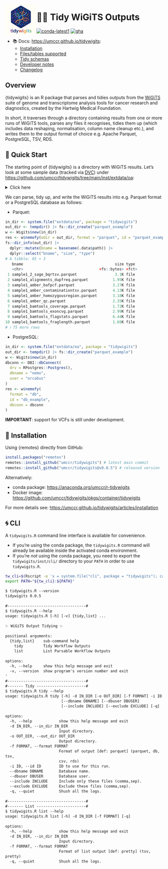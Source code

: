

<!-- README.md is generated from README.qmd. Please edit that file -->

<a href="https://umccr.github.io/tidywigits"><img src="man/figures/logo.png" alt="logo" align="left" height="100" /></a>

# 🧬✨ Tidy WiGiTS Outputs

[![conda-latest1](https://anaconda.org/umccr/r-tidywigits/badges/latest_release_date.svg "Conda Latest Release")](https://anaconda.org/umccr/r-tidywigits)
[![gha](https://github.com/umccr/tidywigits/actions/workflows/deploy.yaml/badge.svg "GitHub Actions")](https://github.com/umccr/tidywigits/actions/workflows/deploy.yaml)

- 📚 Docs: <https://umccr.github.io/tidywigits>:
  - [Installation](https://umccr.github.io/tidywigits/articles/installation)
  - [Files/tables
    supported](https://umccr.github.io/tidywigits/articles/schemas_raw)
  - [Tidy
    schemas](https://umccr.github.io/tidywigits/articles/schemas_tidy)
  - [Developer
    notes](https://umccr.github.io/tidywigits/articles/developers)
  - [Changelog](https://umccr.github.io/tidywigits/articles/NEWS)

## Overview

{tidywigits} is an R package that parses and tidies outputs from the
[WiGiTS](https://github.com/hartwigmedical/hmftools "WiGiTS suite")
suite of genome and transcriptome analysis tools for cancer research and
diagnostics, created by the Hartwig Medical Foundation.

In short, it traverses through a directory containing results from one
or more runs of WiGiTS tools, parses any files it recognises, tidies
them up (which includes data reshaping, normalisation, column name
cleanup etc.), and writes them to the output format of choice
e.g. Apache Parquet, PostgreSQL, TSV, RDS.

## 🎨 Quick Start

The starting point of {tidywigits} is a directory with WiGiTS results.
Let’s look at some sample data (tracked via [DVC](https://dvc.org/))
under <https://github.com/umccr/tidywigits/tree/main/inst/extdata/oa>:

<details class="code-fold">
<summary>Click here</summary>

``` r
system.file("extdata/oa", package = "tidywigits") |>
  fs::dir_tree(invert = TRUE, glob = "*.dvc")
/Users/pdiakumis/Library/R/arm64/4.5/library/tidywigits/extdata/oa
├── alignments
│   └── sample1.duplicate_freq.tsv
├── amber
│   ├── sample1.amber.baf.pcf
│   ├── sample1.amber.contamination.tsv
│   ├── sample1.amber.homozygousregion.tsv
│   └── sample1.amber.qc
├── bamtools
│   ├── sample1.bam_metric.coverage.tsv
│   ├── sample1.bam_metric.exon_medians.tsv
│   ├── sample1.bam_metric.flag_counts.tsv
│   ├── sample1.bam_metric.frag_length.tsv
│   ├── sample1.bam_metric.gene_coverage.tsv
│   ├── sample1.bam_metric.partition_stats.tsv
│   ├── sample1.bam_metric.summary.tsv
│   └── sample1.wgsmetrics
├── chord
│   ├── sample1.chord.mutation_contexts.tsv
│   └── sample1.chord.prediction.tsv
├── cider
│   ├── sample1.cider.blastn_match.tsv.gz
│   ├── sample1.cider.locus_stats.tsv
│   └── sample1.cider.vdj.tsv.gz
├── cobalt
│   ├── cobalt.version
│   ├── sample1.cobalt.gc.median.tsv
│   ├── sample1.cobalt.ratio.median.tsv
│   └── sample1.cobalt.ratio.pcf
├── cuppa
│   ├── sample1.cuppa.pred_summ.tsv
│   ├── sample1.cuppa.vis_data.tsv
│   └── sample1.cuppa_data.tsv.gz
├── lilac
│   ├── sample1.lilac.candidates.coverage.tsv
│   ├── sample1.lilac.qc.tsv
│   └── sample1.lilac.tsv
├── linx
│   ├── germline_annotations
│   │   ├── linx.version
│   │   ├── sample1.linx.germline.breakend.tsv
│   │   ├── sample1.linx.germline.clusters.tsv
│   │   ├── sample1.linx.germline.disruption.tsv
│   │   ├── sample1.linx.germline.driver.catalog.tsv
│   │   ├── sample1.linx.germline.links.tsv
│   │   └── sample1.linx.germline.svs.tsv
│   └── somatic_annotations
│       ├── linx.version
│       ├── sample1.linx.breakend.tsv
│       ├── sample1.linx.clusters.tsv
│       ├── sample1.linx.driver.catalog.tsv
│       ├── sample1.linx.drivers.tsv
│       ├── sample1.linx.fusion.tsv
│       ├── sample1.linx.links.tsv
│       ├── sample1.linx.svs.tsv
│       ├── sample1.linx.vis_copy_number.tsv
│       ├── sample1.linx.vis_fusion.tsv
│       ├── sample1.linx.vis_gene_exon.tsv
│       ├── sample1.linx.vis_protein_domain.tsv
│       ├── sample1.linx.vis_segments.tsv
│       └── sample1.linx.vis_sv_data.tsv
├── neo
│   ├── sample1.neo.neo_data.tsv
│   └── sample1.neo.neoepitope.tsv
├── peach
│   ├── sample1.peach.events.tsv
│   ├── sample1.peach.gene.events.tsv
│   ├── sample1.peach.haplotypes.all.tsv
│   ├── sample1.peach.haplotypes.best.tsv
│   └── sample1.peach.qc.tsv
├── purple
│   ├── purple.version
│   ├── sample1.purple.cnv.gene.tsv
│   ├── sample1.purple.cnv.somatic.tsv
│   ├── sample1.purple.driver.catalog.germline.tsv
│   ├── sample1.purple.driver.catalog.somatic.tsv
│   ├── sample1.purple.germline.deletion.tsv
│   ├── sample1.purple.purity.range.tsv
│   ├── sample1.purple.purity.tsv
│   ├── sample1.purple.qc
│   ├── sample1.purple.somatic.clonality.tsv
│   └── sample1.purple.somatic.hist.tsv
├── sage
│   ├── germline
│   │   ├── sample1.sage.bqr.tsv
│   │   ├── sample2.sage.bqr.tsv
│   │   ├── sample2.sage.exon.medians.tsv
│   │   └── sample2.sage.gene.coverage.tsv
│   └── somatic
│       ├── sample1.sage.bqr.tsv
│       ├── sample1.sage.exon.medians.tsv
│       ├── sample1.sage.gene.coverage.tsv
│       └── sample2.sage.bqr.tsv
├── sigs
│   ├── sample1.sig.allocation.tsv
│   └── sample1.sig.snv_counts.csv
├── teal
│   ├── sample1.teal.breakend.tsv.gz
│   └── sample1.teal.tellength.tsv
├── virusbreakend
│   └── sample1.virusbreakend.vcf.summary.tsv
└── virusinterpreter
    └── sample1.virus.annotated.tsv
```

</details>

We can parse, tidy up, and write the WiGiTS results into e.g. Parquet
format or a PostgreSQL database as follows:

- Parquet:

``` r
in_dir <- system.file("extdata/oa", package = "tidywigits")
out_dir <- tempdir() |> fs::dir_create("parquet_example")
w <- Wigits$new(in_dir)
res <- w$nemofy(odir = out_dir, format = "parquet", id = "parquet_example")
fs::dir_info(out_dir) |>
  dplyr::mutate(bname = basename(.data$path)) |>
  dplyr::select("bname", "size", "type")
# A tibble: 85 × 3
   bname                                         size type 
   <chr>                                  <fs::bytes> <fct>
 1 sample1_2_sage_bqrtsv.parquet                 3.1K file 
 2 sample1_alignments_dupfreq.parquet           1.95K file 
 3 sample1_amber_bafpcf.parquet                 3.27K file 
 4 sample1_amber_contaminationtsv.parquet       4.13K file 
 5 sample1_amber_homozygousregion.parquet       3.18K file 
 6 sample1_amber_qc.parquet                     2.35K file 
 7 sample1_bamtools_coverage.parquet            1.72K file 
 8 sample1_bamtools_exoncvg.parquet             2.99K file 
 9 sample1_bamtools_flagstats.parquet           6.44K file 
10 sample1_bamtools_fraglength.parquet          1.69K file 
# ℹ 75 more rows
```

- PostgreSQL:

``` r
in_dir <- system.file("extdata/oa", package = "tidywigits")
out_dir <- tempdir() |> fs::dir_create("parquet_example")
w <- Wigits$new(in_dir)
dbconn <- DBI::dbConnect(
  drv = RPostgres::Postgres(),
  dbname = "nemo",
  user = "orcabus"
)
res <- w$nemofy(
  format = "db",
  id = "db_example",
  dbconn = dbconn
)
```

**IMPORTANT**: support for VCFs is still under development.

## 🍕 Installation

Using {remotes} directly from GitHub:

``` r
install.packages("remotes")
remotes::install_github("umccr/tidywigits") # latest main commit
remotes::install_github("umccr/tidywigits@v0.0.5") # released version
```

Alternatively:

- conda package: <https://anaconda.org/umccr/r-tidywigits>
- Docker image:
  <https://github.com/umccr/tidywigits/pkgs/container/tidywigits>

For more details see:
<https://umccr.github.io/tidywigits/articles/installation>

## 🌀 CLI

A `tidywigits.R` command line interface is available for convenience.

- If you’re using the conda package, the `tidywigits.R` command will
  already be available inside the activated conda environment.
- If you’re *not* using the conda package, you need to export the
  `tidywigits/inst/cli/` directory to your `PATH` in order to use
  `tidywigits.R`.

``` bash
tw_cli=$(Rscript -e 'x = system.file("cli", package = "tidywigits"); cat(x, "\n")' | xargs)
export PATH="${tw_cli}:${PATH}"
```

    $ tidywigits.R --version
    tidywigits 0.0.5

    #-----------------------------------#
    $ tidywigits.R --help
    usage: tidywigits.R [-h] [-v] {tidy,list} ...

    ✨ WiGiTS Output Tidying ✨

    positional arguments:
      {tidy,list}    sub-command help
        tidy         Tidy Workflow Outputs
        list         List Parsable Workflow Outputs

    options:
      -h, --help     show this help message and exit
      -v, --version  show program's version number and exit
    '
    #-----------------------------------#
    #------- Tidy ----------------------#
    $ tidywigits.R tidy --help
    usage: tidywigits.R tidy [-h] -d IN_DIR [-o OUT_DIR] [-f FORMAT] -i ID
                             [--dbname DBNAME] [--dbuser DBUSER]
                             [--include INCLUDE] [--exclude EXCLUDE] [-q]

    options:
      -h, --help            show this help message and exit
      -d IN_DIR, --in_dir IN_DIR
                            Input directory.
      -o OUT_DIR, --out_dir OUT_DIR
                            Output directory.
      -f FORMAT, --format FORMAT
                            Format of output [def: parquet] (parquet, db, tsv,
                            csv, rds)
      -i ID, --id ID        ID to use for this run.
      --dbname DBNAME       Database name.
      --dbuser DBUSER       Database user.
      --include INCLUDE     Include only these files (comma,sep).
      --exclude EXCLUDE     Exclude these files (comma,sep).
      -q, --quiet           Shush all the logs.

    #-----------------------------------#
    #------- List ----------------------#
    $ tidywigits.R list --help
    usage: tidywigits.R list [-h] -d IN_DIR [-f FORMAT] [-q]

    options:
      -h, --help            show this help message and exit
      -d IN_DIR, --in_dir IN_DIR
                            Input directory.
      -f FORMAT, --format FORMAT
                            Format of list output [def: pretty] (tsv, pretty)
      -q, --quiet           Shush all the logs.
